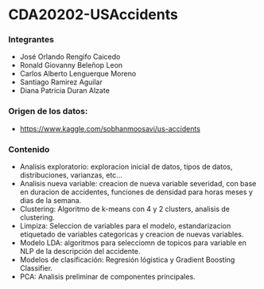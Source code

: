 # CDA20202-USAccidents
### Integrantes
- José Orlando Rengifo Caicedo
- Ronald Giovanny Beleñop Leon
- Carlos Alberto Lenguerque Moreno
- Santiago Ramirez Aguilar
- Diana Patricia Duran Alzate

### Origen de los datos:
- https://www.kaggle.com/sobhanmoosavi/us-accidents

### Contenido
- Analisis exploratorio: exploracion inicial de datos, tipos de datos, distribuciones, varianzas, etc...
- Analisis nueva variable: creacion de nueva variable severidad, con base en duracion de accidentes, funciones de densidad para horas meses y dias de la semana.
- Clustering: Algoritmo de k-means con 4 y 2 clusters, analisis de clustering.
- Limpiza: Seleccion de variables para el modelo, estandarizacion etiquetado de variables categoricas y creacion de nuevas variables.
- Modelo LDA: algoritmos para selecciomn de topicos para variable en NLP de la descripción del accidente.
- Modelos de clasificación: Regresión lógistica y Gradient Boosting Classifier.
- PCA: Analisis preliminar de componentes principales.

